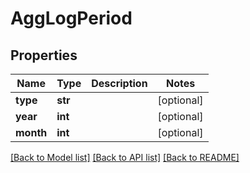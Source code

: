 # AggLogPeriod

## Properties
Name | Type | Description | Notes
------------ | ------------- | ------------- | -------------
**type** | **str** |  | [optional] 
**year** | **int** |  | [optional] 
**month** | **int** |  | [optional] 

[[Back to Model list]](../README.md#documentation-for-models) [[Back to API list]](../README.md#documentation-for-api-endpoints) [[Back to README]](../README.md)

